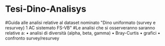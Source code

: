 # Tesi-Dino-Analisys

#Guida alle analisi relative al dataset nominato "Dino uniformato (survey e resurvey) 1 AC sistemato FS-VB"
#Le analisi che si osserveranno saranno relative a:
  •	analisi di diversità (alpha, beta, gamma)
  •	Bray-Curtis
  •	grafici
  •	confronto survey/resurvey 
